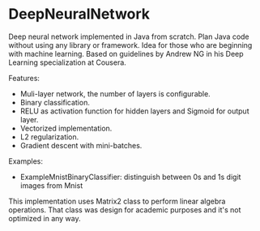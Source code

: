 # DeepNeuralNetwork
Deep neural network implemented in Java from scratch.
Plan Java code without using any library or framework.
Idea for those who are beginning with machine learning.
Based on guidelines by Andrew NG in his Deep Learning specialization at Cousera.

Features:
* Muli-layer network, the number of layers is configurable.
* Binary classification.
* RELU as activation function for hidden layers and Sigmoid for output layer.
* Vectorized implementation.
* L2 regularization.
* Gradient descent with mini-batches.

Examples:
* ExampleMnistBinaryClassifier: distinguish between 0s and 1s digit images from Mnist

This implementation uses Matrix2 class to perform linear algebra operations. That class was design for academic purposes and it's not optimized in any way. 

